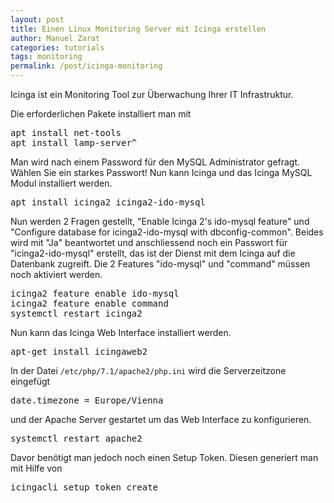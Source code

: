 ```yaml
---
layout: post
title: Einen Linux Monitoring Server mit Icinga erstellen
author: Manuel Zarat
categories: tutorials
tags: monitoring
permalink: /post/icinga-monitoring
---
```


Icinga ist ein Monitoring Tool zur Überwachung Ihrer IT Infrastruktur.

<!--excerpt_separator-->

Die erforderlichen Pakete installiert man mit

<pre>
apt install net-tools 
apt install lamp-server^
</pre>

Man wird nach einem Password für den MySQL Administrator gefragt. Wählen Sie ein starkes Passwort! Nun kann Icinga und das Icinga MySQL Modul installiert werden.

<pre>
apt install icinga2 icinga2-ido-mysql
</pre>

Nun werden 2 Fragen gestellt, "Enable Icinga 2's ido-mysql feature" und "Configure database for icinga2-ido-mysql with dbconfig-common". Beides wird mit "Ja" beantwortet und anschliessend noch ein Passwort für "icinga2-ido-mysql" erstellt, das ist der Dienst mit dem Icinga auf die Datenbank zugreift.
Die 2 Features "ido-mysql" und "command" müssen noch aktiviert werden.

<pre>
icinga2 feature enable ido-mysql
icinga2 feature enable command
systemctl restart icinga2
</pre>

Nun kann das Icinga Web Interface installiert werden.

<pre>
apt-get install icingaweb2
</pre>

In der Datei <code>/etc/php/7.1/apache2/php.ini</code> wird die Serverzeitzone eingefügt

<pre>
date.timezone = Europe/Vienna
</pre>

und der Apache Server gestartet um das Web Interface zu konfigurieren.

<pre>
systemctl restart apache2
</pre>

Davor benötigt man jedoch noch einen Setup Token. Diesen generiert man mit Hilfe von

<pre>
icingacli setup token create
</pre>
